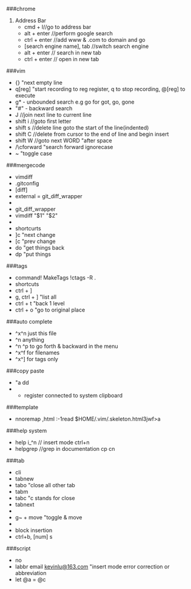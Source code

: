 ###chrome
1. Address Bar
	- cmd + l//go to address bar
	- alt + enter //perform google search
	- ctrl + enter //add www & .com to domain and go
	- [search engine name], tab //switch search engine
	- alt + enter // search in new tab 
	- ctrl + enter // open in new tab


###vim
- {} "next empty line
- q[reg] "start recording to reg register, q to stop recording, @[reg] to execute
- g* - unbounded search  e.g go for got, go, gone
- "#" - backward search
- J //join next line to current line
- shift i //goto first letter
- shift s //delete line goto the start of the line(indented)
- shift C //delete from cursor to the end of line and begin insert
- shift W //goto next WORD "after space
- /\cforward "search forward ignorecase
- ~ "toggle case

###mergecode
- vimdiff
- .gitconfig
- [diff]
- external = git_diff_wrapper
- 
- git_diff_wrapper
- vimdiff "$1" "$2"
- 
- shortcurts
- ]c "next change
- [c "prev change
- do "get things back 
- dp "put things

###tags
- command! MakeTags !ctags -R .
- shortcuts
- ctrl + ]
- g, ctrl + ] "list all
- ctrl + t "back 1 level 
- ctrl + o "go to original place

###auto complete
- ^x^n just this file
- ^n anything
- ^n ^p to go forth & backward in the menu
- ^x^f for filenames
- ^x^] for tags only

###copy paste
- "a dd 
- + register connected to system clipboard

###template 
- nnoremap ,html :-1read $HOME/.vim/.skeleton.html<CR>3jwf>a

###help system
- help i_^n // insert mode ctrl+n
- helpgrep //grep in documentation cp cn

###tab
- cli
- tabnew 
- tabo "close all other tab
- tabm
- tabc "c stands for close
- tabnext
- 
- g~ + move "toggle & move
- 
- block insertion
- ctrl+b, [num] s


###script
- no <up> <Nop>
- labbr email kevinlu@163.com  "insert mode error correction or abbreviation
- let @a = @c
